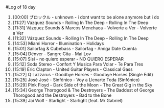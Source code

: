 #Log of 18 day

1. [00:00] ブロックル - unknown - i dont want to be alone anymore but i do
1. [11:27] Vázquez Sounds - Rolling In The Deep - Rolling In The Deep
1. [11:31] Vázquez Sounds & Marcos Menchaca - Volverte a Ver - Volverte a Ver
1. [11:32] Vázquez Sounds - Rolling In The Deep - Rolling In The Deep
1. [14:53] Miami Horror - Illumination - Holidays
1. [15:01] Sailorfag & Cubebass - Sailorfag - Amiga Date Cuenta
1. [15:04] Dënver - Sangre Cita - Mai Lov
1. [15:07] Sisi - no quiero esperar - NO QUIERO ESPERAR
1. [15:12] Soda Stereo - Confort Y Musica Para Volar - Te Para Tres
1. [15:19] Eric Clapton - United Guitar Players - Classical Gass
1. [15:22] Q Lazzarus - Goodbye Horses - Goodbye Horses (Single Edit)
1. [15:25] José José - Sinfónico - Voy a Llenarte Toda (Sinfónico)
1. [15:29] Pink Floyd - Dark Side of the Moon - The Great Gig in the Sky
1. [15:34] George Thorogood & The Destroyers - The Baddest of George Thorogood and the Destroyers - Bad to the Bone
1. [15:39] Jai Wolf - Starlight - Starlight (feat. Mr Gabriel)
